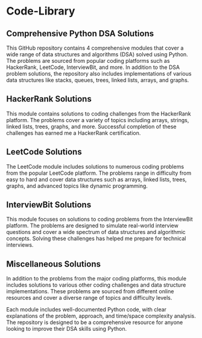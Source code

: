# Code-Library
## Comprehensive Python DSA Solutions
This GitHub repository contains 4 comprehensive modules that cover a wide range of data structures and algorithms (DSA) solved using Python. The problems are sourced from popular coding platforms such as HackerRank, LeetCode, InterviewBit, and more. In addition to the DSA problem solutions, the repository also includes implementations of various data structures like stacks, queues, trees, linked lists, arrays, and graphs.

## HackerRank Solutions
This module contains solutions to coding challenges from the HackerRank platform. The problems cover a variety of topics including arrays, strings, linked lists, trees, graphs, and more. Successful completion of these challenges has earned me a HackerRank certification.

## LeetCode Solutions
The LeetCode module includes solutions to numerous coding problems from the popular LeetCode platform. The problems range in difficulty from easy to hard and cover data structures such as arrays, linked lists, trees, graphs, and advanced topics like dynamic programming.

## InterviewBit Solutions
This module focuses on solutions to coding problems from the InterviewBit platform. The problems are designed to simulate real-world interview questions and cover a wide spectrum of data structures and algorithmic concepts. Solving these challenges has helped me prepare for technical interviews.

## Miscellaneous Solutions
In addition to the problems from the major coding platforms, this module includes solutions to various other coding challenges and data structure implementations. These problems are sourced from different online resources and cover a diverse range of topics and difficulty levels.

Each module includes well-documented Python code, with clear explanations of the problem, approach, and time/space complexity analysis. The repository is designed to be a comprehensive resource for anyone looking to improve their DSA skills using Python.
